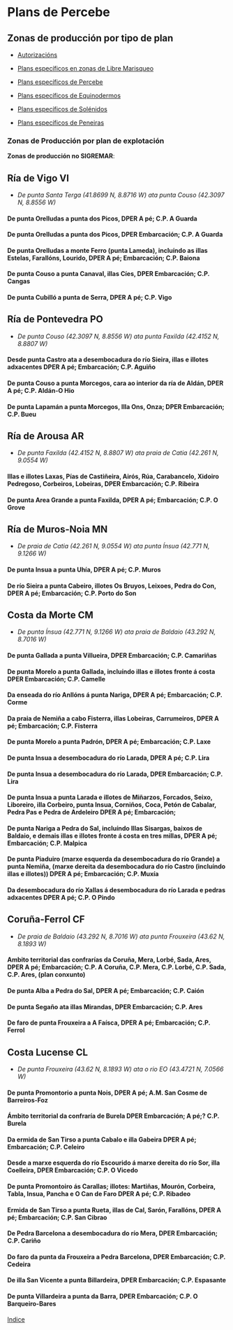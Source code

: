 # Plans de Percebe


## Zonas de producción por tipo de plan

* [Autorizacións](ZonasDeProduccionAAUT.md)

* [Plans específicos en zonas de Libre Marisqueo](ZonasDeProduccionBESP.md)

* [Plans específicos de Percebe](ZonasDeProduccionDPER.md)

* [Plans específicos de Equinodermos](ZonasDeProduccionFEQD.md)

* [Plans específicos de Solénidos](ZonasDeProduccionGSOL.md)

* [Plans específicos de Peneiras](ZonasDeProduccionHPEN.md)



### Zonas de Producción por plan de explotación

__Zonas de producción no SIGREMAR__:



## Ría de Vigo VI

* _De punta Santa Terga (41.8699 N, 8.8716 W) ata punta Couso (42.3097 N, 8.8556 W)_

#### De punta Orelludas a punta dos Picos, DPER A pé; C.P. A Guarda

#### De punta Orelludas a punta dos Picos, DPER Embarcación; C.P. A Guarda

#### De punta Orelludas a monte Ferro (punta Lameda), incluíndo as illas Estelas, Farallóns, Lourido, DPER A pé; Embarcación; C.P. Baiona

#### De punta Couso a punta Canaval, illas Cíes, DPER Embarcación; C.P. Cangas

#### De punta Cubilló a punta de Serra, DPER A pé; C.P. Vigo



## Ría de Pontevedra PO

* _De punta Couso (42.3097 N, 8.8556 W) ata punta Faxilda (42.4152 N, 8.8807 W)_

#### Desde punta Castro ata a desembocadura do río Sieira, illas e illotes adxacentes DPER A pé; Embarcación; C.P. Aguiño

#### De punta Couso a punta Morcegos, cara ao interior da ría de Aldán, DPER A pé; C.P. Aldán-O Hio

#### De punta Lapamán a punta Morcegos, Illa Ons, Onza; DPER Embarcación; C.P. Bueu



## Ría de Arousa AR

* _De punta Faxilda (42.4152 N, 8.8807 W) ata praia de Catia (42.261 N, 9.0554 W)_

#### Illas e illotes Laxas, Pías de Castiñeira, Airós, Rúa, Carabancelo, Xidoiro Pedregoso, Corbeiros, Lobeiras, DPER Embarcación; C.P. Ribeira

#### De punta Area Grande a punta Faxilda, DPER A pé; Embarcación; C.P. O Grove



## Ría de Muros-Noia MN

* _De praia de Catia (42.261 N, 9.0554 W) ata punta Ínsua (42.771 N, 9.1266 W)_

#### De punta Insua a punta Uhía, DPER A pé; C.P. Muros

#### De río Sieira a punta Cabeiro, illotes Os Bruyos, Leixoes, Pedra do Con, DPER A pé; Embarcación; C.P. Porto do Son



## Costa da Morte CM

* _De punta Ínsua (42.771 N, 9.1266 W) ata praia de Baldaio (43.292 N, 8.7016 W)_

#### De punta Gallada a punta Villueira, DPER Embarcación; C.P. Camariñas

#### De punta Morelo a punta Gallada, incluíndo illas e illotes fronte á costa DPER Embarcación; C.P. Camelle

#### Da enseada do río Anllóns á punta Nariga, DPER A pé; Embarcación; C.P. Corme

#### Da praia de Nemiña a cabo Fisterra, illas Lobeiras, Carrumeiros, DPER A pé; Embarcación; C.P. Fisterra

#### De punta Morelo a punta Padrón, DPER A pé; Embarcación; C.P. Laxe

#### De punta Insua a desembocadura do río Larada, DPER A pé; C.P. Lira

#### De punta Insua a desembocadura do río Larada, DPER Embarcación; C.P. Lira

#### De punta Insua a punta Larada e illotes de Miñarzos, Forcados, Seixo, Liboreiro, illa Corbeiro, punta Insua, Corniños, Coca, Petón de Cabalar, Pedra Pas e Pedra de Ardeleiro DPER A pé; Embarcación;

#### De punta Nariga a Pedra do Sal, incluíndo Illas Sisargas, baixos de Baldaio, e demais illas e illotes fronte á costa en tres millas, DPER A pé; Embarcación; C.P. Malpica

#### De punta Piaduiro (marxe esquerda da desembocadura do río Grande) a punta Nemiña, (marxe dereita da desembocadura do río Castro (incluíndo illas e illotes)) DPER A pé; Embarcación; C.P. Muxía

#### Da desembocadura do río Xallas á desembocadura do río Larada e pedras adxacentes DPER A pé; C.P. O Pindo



## Coruña-Ferrol CF

* _De praia de Baldaio (43.292 N, 8.7016 W)  ata punta Frouxeira (43.62 N, 8.1893 W)_

#### Ambito territorial das confrarías da Coruña, Mera, Lorbé, Sada, Ares, DPER A pé; Embarcación; C.P. A Coruña, C.P. Mera, C.P. Lorbé, C.P. Sada, C.P. Ares, (plan conxunto)

#### De punta Alba a Pedra do Sal, DPER A pé; Embarcación; C.P. Caión

#### De punta Segaño ata illas Mirandas, DPER Embarcación; C.P. Ares

#### De faro de punta Frouxeira a A Faísca, DPER A pé; Embarcación; C.P. Ferrol



## Costa Lucense CL

*  _De punta Frouxeira (43.62 N, 8.1893 W)  ata o rio EO (43.4721 N, 7.0566 W)_

#### De punta Promontorio a punta Nois, DPER A pé; A.M. San Cosme de Barreiros-Foz

#### Ámbito territorial da confraría de Burela DPER Embarcación; A pé;? C.P. Burela

#### Da ermida de San Tirso a punta Cabalo e illa Gabeira DPER A pé; Embarcación; C.P. Celeiro

#### Desde a marxe esquerda do río Escourido á marxe dereita do río Sor, illa Coelleira, DPER Embarcación; C.P. O Vicedo

#### De punta Promontoiro ás Carallas; illotes: Martiñas, Mourón, Corbeira, Tabla, Insua, Pancha e O Can de Faro DPER A pé; C.P. Ribadeo

#### Ermida de San Tirso a punta Rueta, illas de Cal, Sarón, Farallóns, DPER A pé; Embarcación; C.P. San Cibrao

#### De Pedra Barcelona a desembocadura do río Mera, DPER Embarcación; C.P. Cariño

#### Do faro da punta da Frouxeira a Pedra Barcelona, DPER Embarcación; C.P. Cedeira

#### De illa San Vicente a punta Billardeira, DPER Embarcación; C.P. Espasante

#### De punta Villardeira a punta da Barra, DPER Embarcación; C.P. O Barqueiro-Bares


[Indice](indicesZonasProduccion.md)

